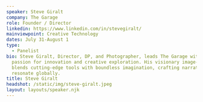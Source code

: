 ```yaml
---
speaker: Steve Giralt
company: The Garage
role: Founder / Director
linkedin: https://www.linkedin.com/in/stevegiralt/
mainviewpoint: Creative Technology
dates: July 31-August 1
type:
  - Panelist
bio: Steve Giralt, Director, DP, and Photographer, leads The Garage with a
  passion for innovation and creative exploration. His visionary image-making
  blends cutting-edge tools with boundless imagination, crafting narratives that
  resonate globally.
title: Steve Giralt
headshot: /static/img/steve-giralt.jpeg
layout: layouts/speaker.njk
---
```


